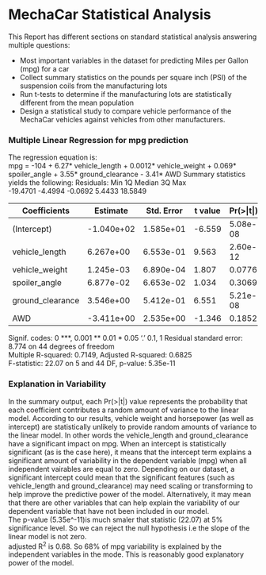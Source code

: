 # MechaCar Statistical Analysis
This Report has different sections on standard statistical analysis answering multiple questions: </br>
* Most important variables in the dataset for predicting Miles per Gallon (mpg) for a car
* Collect summary statistics on the pounds per square inch (PSI) of the suspension coils from the manufacturing lots
* Run t-tests to determine if the manufacturing lots are statistically different from the mean population
* Design a statistical study to compare vehicle performance of the MechaCar vehicles against vehicles from other manufacturers. 

### Multiple Linear Regression for mpg prediction 
The regression equation is: </br>
mpg = -104 + 6.27\* vehicle_length + 0.0012\* vehicle_weight + 0.069\* spoiler_angle + 3.55\* ground_clearance - 3.41\* AWD
Summary statistics yields the following:
Residuals:
     Min       1Q   Median       3Q      Max </br>
-19.4701  -4.4994  -0.0692   5.4433  18.5849 </br>

|Coefficients         |Estimate| Std. Error| t value| Pr(>\|t\|)|significance|
|---------------|  --------| ----------| -------| --------| ----|
|(Intercept)    |   -1.040e+02  |1.585e+01|  -6.559| 5.08e-08| \*** |
|vehicle_length |   6.267e+00 | 6.553e-01|   9.563 |2.60e-12| \*** | 
|vehicle_weight |    1.245e-03| 6.890e-04|   1.807  | 0.0776| \.|  
|spoiler_angle   |  6.877e-02|  6.653e-02 |  1.034  | 0.3069 |   
|ground_clearance|  3.546e+00|  5.412e-01 |  6.551 |5.21e-08 |\*** | 
|AWD  |            -3.411e+00 | 2.535e+00|  -1.346 |  0.1852  | 

Signif. codes:  0 \***, 0.001 \** 0.01 \* 0.05 ‘.’ 0.1,  1 
Residual standard error: 8.774 on 44 degrees of freedom </br>
Multiple R-squared:  0.7149,	Adjusted R-squared:  0.6825 </br>
F-statistic: 22.07 on 5 and 44 DF,  p-value: 5.35e-11 </br>


### Explanation in Variability

In the summary output, each Pr(>|t|) value represents the probability that each coefficient contributes a random amount of variance to the linear model. According to our results, vehicle weight and horsepower (as well as intercept) are statistically unlikely to provide random amounts of variance to the linear model. In other words the vehicle_length and ground_clearance have a significant impact on mpg. When an intercept is statistically significant (as is the case here), it means that the intercept term explains a significant amount of variability in the dependent variable (mpg) when all independent vairables are equal to zero. Depending on our dataset, a significant intercept could mean that the significant features (such as vehicle_length and ground_clearance) may need scaling or transforming to help improve the predictive power of the model. Alternatively, it may mean that there are other variables that can help explain the variability of our dependent variable that have not been included in our model. </br>
The p-value (5.35e^-11)is much smaler that statistic (22.07) at 5% significance level. So we can reject the null hypothesis i.e the slope of the linear model is not zero.</br>
adjusted R<sup>2</sup> is 0.68. So 68% of mpg variability is explained by the independent variables in the mode. This is reasonably good explanatory power of the model.





